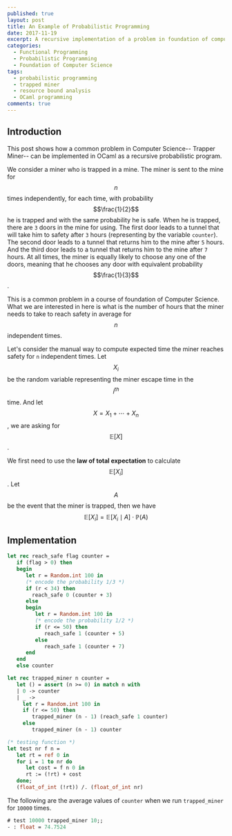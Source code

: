 ```yaml
---
published: true
layout: post
title: An Example of Probabilistic Programming
date: 2017-11-19
excerpt: A recursive implementation of a problem in foundation of computer science (trapped miner) as a probabilistic program in OCaml.
categories:
  - Functional Programming
  - Probabilistic Programming
  - Foundation of Computer Science
tags:
  - probabilistic programming
  - trapped miner
  - resource bound analysis
  - OCaml programming
comments: true
---
```


## Introduction 

This post shows how a common problem in Computer Science-- Trapper Miner-- can be implemented in OCaml as a recursive probabilistic program. 

We consider a miner who is trapped in a mine. The miner is sent to the mine for $$n$$ times independently, for each time, with probability $$\frac{1}{2}$$ he is trapped and with the same probability he is safe. When he is trapped, there are `3` doors in the mine for using. The first door leads to a tunnel that will take him to safety after `3` hours (representing by the variable `counter`). The second door leads to a tunnel that returns him to the mine after `5` hours. And the third door leads to a tunnel that returns him to the mine after `7` hours. At all times, the miner is equally likely to choose any one of the doors, meaning that he chooses any door with equivalent probability $$\frac{1}{3}$$. 

This is a common problem in a course of foundation of Computer Science. What we are interested in here is what is the number of hours that the miner needs to take to reach safety in average for $$n$$ independent times.  

Let's consider the manual way to compute expected time the miner reaches safety for `n` independent times. Let $$X_i$$ be the random variable representing the miner escape time in the $$i^{th}$$ time. And let $$X = X_1 + \cdots + X_n$$, we are asking for $$\mathbb{E}[X]$$. 

We first need to use the __law of total expectation__ to calculate $$\mathbb{E}[X_i]$$. Let $$A$$ be the event that the miner is trapped, then we have $$\mathbb{E}[X_i] = \mathbb{E}[X_i \mid A] {\cdot} \mathbb{P}(A)$$

## Implementation
```ocaml
let rec reach_safe flag counter = 
   if (flag > 0) then
   begin
      let r = Random.int 100 in 
      (* encode the probability 1/3 *)
      if (r < 34) then
        reach_safe 0 (counter + 3)
      else 
      begin
         let r = Random.int 100 in
         (* encode the probability 1/2 *)
         if (r <= 50) then
            reach_safe 1 (counter + 5)
         else
            reach_safe 1 (counter + 7)
      end
   end
   else counter

let rec trapped_miner n counter = 
   let () = assert (n >= 0) in match n with
   | 0 -> counter
   | _ -> 
     let r = Random.int 100 in
     if (r <= 50) then 
        trapped_miner (n - 1) (reach_safe 1 counter)
     else 
        trapped_miner (n - 1) counter

(* testing function *)
let test nr f n =
   let rt = ref 0 in
   for i = 1 to nr do
      let cost = f n 0 in
      rt := (!rt) + cost
   done; 
   (float_of_int (!rt)) /. (float_of_int nr)
```
The following are the average values of `counter` when we run `trapped_miner` for `10000` times.

```ocaml
# test 10000 trapped_miner 10;;
- : float = 74.7524
```

[1]: http://channgo2203.github.io/research.html
